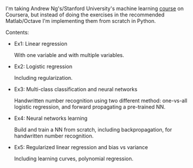 I'm taking Andrew Ng's/Stanford University's machine learning [course](https://www.coursera.org/learn/machine-learning) on Coursera, but instead of doing the exercises in the recommended Matlab/Octave I'm implementing them from scratch in Python.

Contents:

* Ex1: Linear regression

   With one variable and with multiple variables.

* Ex2: Logistic regression

   Including regularization.

* Ex3: Multi-class classification  and neural networks

   Handwritten number recognition using two different method: one-vs-all logistic regression, and forward propagating a pre-trained NN.

* Ex4: Neural networks learning

   Build and train a NN from scratch, including backpropagation, for handwritten number recognition.

* Ex5: Regularized linear regression and bias vs variance

   Including learning curves, polynomial regression.